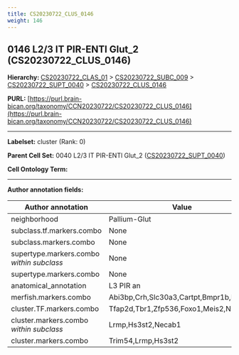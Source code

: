```yaml
---
title: CS20230722_CLUS_0146
weight: 146
---
```

## 0146 L2/3 IT PIR-ENTl Glut_2 (CS20230722_CLUS_0146)
<b>Hierarchy: </b>
[CS20230722_CLAS_01](../CS20230722_CLAS_01) >
[CS20230722_SUBC_009](../CS20230722_SUBC_009) >
[CS20230722_SUPT_0040](../CS20230722_SUPT_0040) >
[CS20230722_CLUS_0146](../CS20230722_CLUS_0146)

**PURL:** [https://purl.brain-bican.org/taxonomy/CCN20230722/CS20230722_CLUS_0146](https://purl.brain-bican.org/taxonomy/CCN20230722/CS20230722_CLUS_0146)

---


**Labelset:** cluster (Rank: 0)

**Parent Cell Set:** 0040 L2/3 IT PIR-ENTl Glut_2 ([CS20230722_SUPT_0040](../CS20230722_SUPT_0040))



**Cell Ontology Term:** 

[MARKER GENES.]: #


---

[TRANSFERRED ANNOTATIONS.]: #


[AUTHOR ANNOTATION FIELDS.]: #


**Author annotation fields:**

| Author annotation | Value |
|-------------------|-------|
|neighborhood|Pallium-Glut|
|subclass.tf.markers.combo|None|
|subclass.markers.combo|None|
|supertype.markers.combo _within subclass_|None|
|supertype.markers.combo|None|
|anatomical_annotation|L3 PIR an|
|merfish.markers.combo|Abi3bp,Crh,Slc30a3,Cartpt,Bmpr1b,Hs3st2|
|cluster.TF.markers.combo|Tfap2d,Tbr1,Zfp536,Foxo1,Meis2,Npas3|
|cluster.markers.combo _within subclass_|Lrmp,Hs3st2,Necab1|
|cluster.markers.combo|Trim54,Lrmp,Hs3st2|
